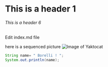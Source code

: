 # This is a header 1
###### This is a header 6

Edit index.md file 

here is a sequenced picture
![Image of Yaktocat](https://octodex.github.com/images/yaktocat.png)

``` java
String name= " Borelli ! ";
System.out.println(name);
```
